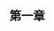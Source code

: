 ## 第一章





























































































































































































































































































































































































































































































































































































































































































































































































































































































